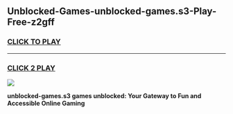 
## Unblocked-Games-unblocked-games.s3-Play-Free-z2gff
<h3>
<a href="https://premium76.site?title=unblocked-games.s3&ref=10A">CLICK TO PLAY</a></h3>
<hr>

<h3>
<a href="https://premium76.site?title=unblocked-games.s3&ref=10A">CLICK 2 PLAY</a>
  
</h3>

<a href="https://premium76.site?title=unblocked-games.s3&ref=10A"><img src="https://clearcache.store/games.png"></a>


**unblocked-games.s3 games unblocked: Your Gateway to Fun and Accessible Online Gaming**
